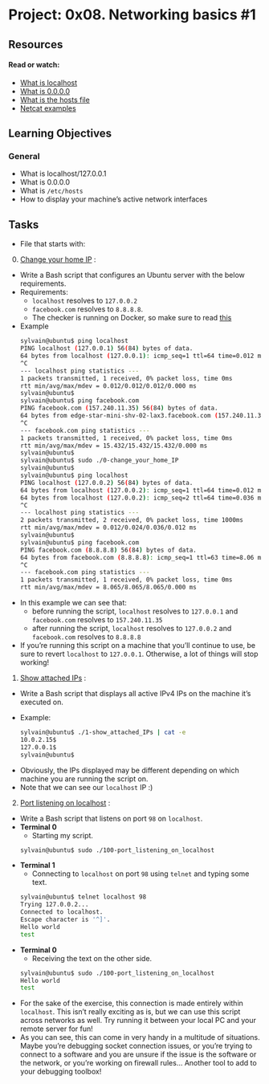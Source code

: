 # Project: 0x08. Networking basics #1

## Resources

#### Read or watch:

* [What is localhost](https://en.wikipedia.org/wiki/Localhost)
* [What is 0.0.0.0](https://en.wikipedia.org/wiki/0.0.0.0)
* [What is the hosts file](https://www.makeuseof.com/tag/modify-manage-hosts-file-linux/)
* [Netcat examples](https://www.thegeekstuff.com/2012/04/nc-command-examples/)

## Learning Objectives

### General

* What is localhost/127.0.0.1
* What is 0.0.0.0
* What is <code>/etc/hosts</code>
* How to display your machine’s active network interfaces

## Tasks
* File that starts with:
0. [Change your home IP](./0-change_your_home_IP) :
* Write a Bash script that configures an Ubuntu server with the below requirements.
* Requirements:
	- `localhost` resolves to `127.0.0.2`
	- `facebook.com` resolves to `8.8.8.8`.
	- The checker is running on Docker, so make sure to read [this](http://blog.jonathanargentiero.com/docker-sed-cannot-rename-etcsedl8ysxl-device-or-resource-busy/)
* Example
	```sh
	sylvain@ubuntu$ ping localhost
	PING localhost (127.0.0.1) 56(84) bytes of data.
	64 bytes from localhost (127.0.0.1): icmp_seq=1 ttl=64 time=0.012 ms
	^C
	--- localhost ping statistics ---
	1 packets transmitted, 1 received, 0% packet loss, time 0ms
	rtt min/avg/max/mdev = 0.012/0.012/0.012/0.000 ms
	sylvain@ubuntu$
	sylvain@ubuntu$ ping facebook.com
	PING facebook.com (157.240.11.35) 56(84) bytes of data.
	64 bytes from edge-star-mini-shv-02-lax3.facebook.com (157.240.11.35): icmp_seq=1 ttl=63 time=15.4 ms
	^C
	--- facebook.com ping statistics ---
	1 packets transmitted, 1 received, 0% packet loss, time 0ms
	rtt min/avg/max/mdev = 15.432/15.432/15.432/0.000 ms
	sylvain@ubuntu$
	sylvain@ubuntu$ sudo ./0-change_your_home_IP
	sylvain@ubuntu$
	sylvain@ubuntu$ ping localhost
	PING localhost (127.0.0.2) 56(84) bytes of data.
	64 bytes from localhost (127.0.0.2): icmp_seq=1 ttl=64 time=0.012 ms
	64 bytes from localhost (127.0.0.2): icmp_seq=2 ttl=64 time=0.036 ms
	^C
	--- localhost ping statistics ---
	2 packets transmitted, 2 received, 0% packet loss, time 1000ms
	rtt min/avg/max/mdev = 0.012/0.024/0.036/0.012 ms
	sylvain@ubuntu$
	sylvain@ubuntu$ ping facebook.com
	PING facebook.com (8.8.8.8) 56(84) bytes of data.
	64 bytes from facebook.com (8.8.8.8): icmp_seq=1 ttl=63 time=8.06 ms
	^C
	--- facebook.com ping statistics ---
	1 packets transmitted, 1 received, 0% packet loss, time 0ms
	rtt min/avg/max/mdev = 8.065/8.065/8.065/0.000 ms
	```
* In this example we can see that:
	- before running the script, `localhost` resolves to `127.0.0.1` and `facebook.com` resolves to `157.240.11.35`
	- after running the script, `localhost` resolves to `127.0.0.2` and `facebook.com` resolves to `8.8.8.8`
* If you’re running this script on a machine that you’ll continue to use, be sure to revert `localhost` to `127.0.0.1`. Otherwise, a lot of things will stop working!
1. [Show attached IPs](./1-show_attached_IPs) :
* Write a Bash script that displays all active IPv4 IPs on the machine it’s executed on.
- Example:
	```sh
	sylvain@ubuntu$ ./1-show_attached_IPs | cat -e
	10.0.2.15$
	127.0.0.1$
	sylvain@ubuntu$
	```
* Obviously, the IPs displayed may be different depending on which machine you are running the script on.
* Note that we can see our `localhost` IP :)
2. [Port listening on localhost](./100-port_listening_on_localhost) :
* Write a Bash script that listens on port `98` on `localhost`.
* **Terminal 0**
	- Starting my script.
	```sh
	sylvain@ubuntu$ sudo ./100-port_listening_on_localhost
	```
* **Terminal 1**
	- Connecting to `localhost` on port `98` using `telnet` and typing some text.
	```sh
	sylvain@ubuntu$ telnet localhost 98
	Trying 127.0.0.2...
	Connected to localhost.
	Escape character is '^]'.
	Hello world
	test
	```
* **Terminal 0**
	- Receiving the text on the other side.
	```sh
	sylvain@ubuntu$ sudo ./100-port_listening_on_localhost
	Hello world
	test
	```
* For the sake of the exercise, this connection is made entirely within `localhost`. This isn’t really exciting as is, but we can use this script across networks as well. Try running it between your local PC and your remote server for fun!
* As you can see, this can come in very handy in a multitude of situations. Maybe you’re debugging socket connection issues, or you’re trying to connect to a software and you are unsure if the issue is the software or the network, or you’re working on firewall rules… Another tool to add to your debugging toolbox!
